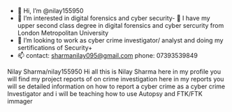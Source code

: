 - 👋 Hi, I’m @nilay155950
- 👀 I’m interested in digital forensics and cyber security- 
🌱 I have my upper second class degree in digital forensics and cyber sercurity from London Metropolitan University
- 💞️ I’m looking to work as cyber crime investigator/ analyst and doing my sertifications of Security+ 
- 📫  contact: sharmanilay095@gmail.com
phone: 07393539849

Nilay Sharma/nilay155950 Hi all this is Nilay Sharma here in my profile you will find my project reports of on crime investigation here in my reports you will se detailed 
information on how to report a cyber crime as a cyber crime Investigator and i will be teaching how to use Autopsy and FTK/FTK immager 
